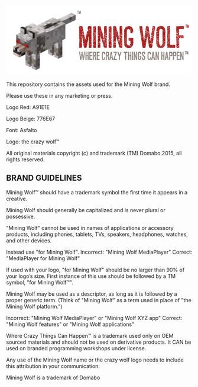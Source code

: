 
![miningwolf](miningwolf-logo-large-rectangle.png)

This repository contains the assets used for the Mining Wolf brand.

Please use these in any marketing or press.


Logo Red: A91E1E

Logo Beige: 776E67

Font: Asfalto

Logo:  the crazy wolf™


All original materials copyright (c) and trademark (TM) Domabo 2015, all rights reserved.


## BRAND GUIDELINES

Mining Wolf™ should have a trademark symbol the first time it appears in a creative.

Mining Wolf should generally be capitalized and is never plural or possessive.

"Mining Wolf" cannot be used in names of applications or accessory products, including phones, tablets, TVs, speakers, headphones, watches, and other devices.

Instead use "for Mining Wolf".
Incorrect: "Mining Wolf MediaPlayer"
Correct: "MediaPlayer for Mining Wolf"

If used with your logo, "for Mining Wolf" should be no larger than 90% of your logo’s size. First instance of this use should be followed by a TM symbol, "for Mining Wolf™".

Mining Wolf may be used as a descriptor, as long as it is followed by a proper generic term. (Think of "Mining Wolf" as a term used in place of "the Mining Wolf platform.")

Incorrect: "Mining Wolf MediaPlayer" or "Mining Wolf XYZ app"
Correct: "Mining Wolf features" or "Mining Wolf applications"

Where Crazy Things Can Happen™ is a trademark used only on OEM sourced materials and should not be used on derivative products.   It CAN be used on branded programming workshops under license.

Any use of the Mining Wolf name or the crazy wolf logo needs to include this attribution in your communication:

Mining Wolf is a trademark of Domabo
